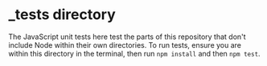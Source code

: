 # \_tests directory

The JavaScript unit tests here test the parts of this repository that don't include Node within their own directories. To run tests, ensure you are within this directory in the terminal, then run `npm install` and then `npm test`.

